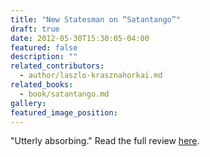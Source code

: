 ```yaml
---
title: "New Statesman on “Satantango”"
draft: true
date: 2012-05-30T15:30:05-04:00
featured: false
description: ""
related_contributors:
  - author/laszlo-krasznahorkai.md
related_books:
  - book/satantango.md
gallery:
featured_image_position: 
---
```


"Utterly absorbing." Read the full review [here](http://www.newstatesman.com/culture/culture/2012/05/review-satantango). 

